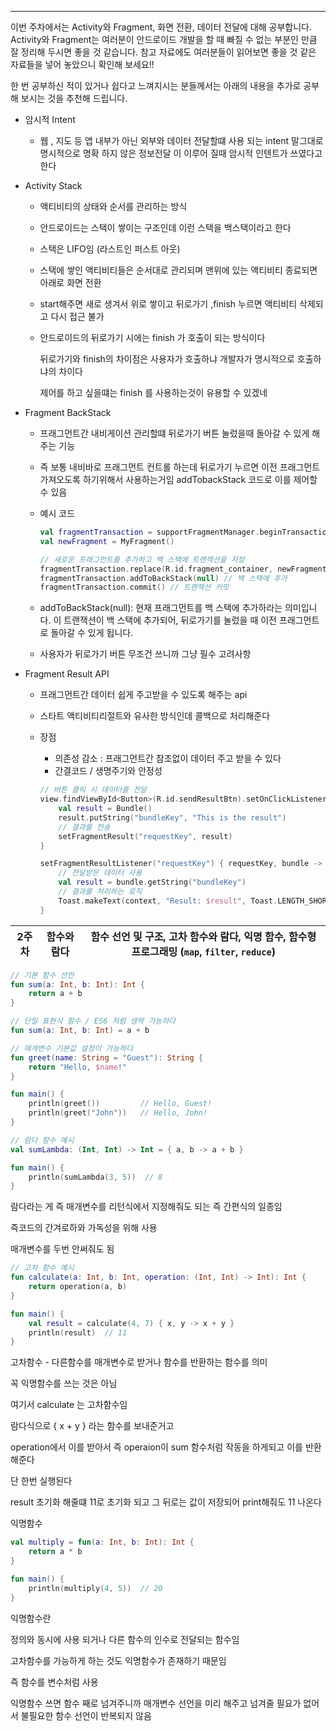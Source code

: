 ---

이번 주차에서는 Activity와 Fragment, 화면 전환, 데이터 전달에 대해 공부합니다. Activity와 Fragment는 여러분이 안드로이드 개발을 할 때 빠질 수 없는 부분인 만큼 잘 정리해 두시면 좋을 것 같습니다. 참고 자료에도 여러분들이 읽어보면 좋을 것 같은 자료들을 넣어 놓았으니 확인해 보세요!!

한 번 공부하신 적이 있거나 쉽다고 느껴지시는 분들께서는 아래의 내용을 추가로 공부해 보시는 것을 추천해 드립니다.

- 암시적 Intent
    - 웹 , 지도 등 앱 내부가 아닌 외부와 데이터 전달할떄 사용 되는 intent 말그대로 명시적으로 명확 하지 않은 정보전달 이 이루어 질때 암시적 인텐트가 쓰였다고 한다
- Activity Stack
    - 액티비티의 상태와 순서를 관리하는 방식
    - 안드로이드는 스택이 쌓이는 구조인데 이런 스택을 백스택이라고 한다
    - 스택은 LIFO임 (라스트인 퍼스트 아웃)
    - 스택에 쌓인 액티비티들은 순서대로 관리되며 맨위에 있는 액티비티 종료되면 아래로 화면 전환
    - start해주면 새로 생겨서 위로 쌓이고 뒤로가기 ,finish 누르면 액티비티 삭제되고 다시 접근 불가
    - 안드로이드의 뒤로가기 시에는 finish 가 호출이 되는 방식이다
        
        뒤로가기와 finish의 차이점은 사용자가 호출하냐 개발자가 명시적으로 호출하냐의 차이다 
        
        제어를 하고 싶을떄는 finish 를 사용하는것이 유용할 수 있겠네 
        
- Fragment BackStack
    - 프래그먼트간 내비게이션 관리할떄 뒤로가기 버튼 눌렀을때 돌아갈 수 있게 해주는 기능
    - 즉 보통 내비바로 프래그먼트 컨트롤 하는데 뒤로가기 누르면 이전 프래그먼트 가져오도록 하기위해서 사용하는거임 addTobackStack 코드로 이를 제어할 수 있음
    - 예시 코드
        
        ```kotlin
        val fragmentTransaction = supportFragmentManager.beginTransaction()
        val newFragment = MyFragment()
        
        // 새로운 프래그먼트를 추가하고 백 스택에 트랜잭션을 저장
        fragmentTransaction.replace(R.id.fragment_container, newFragment)
        fragmentTransaction.addToBackStack(null) // 백 스택에 추가
        fragmentTransaction.commit() // 트랜잭션 커밋
        ```
        
    - addToBackStack(null): 현재 프래그먼트를 백 스택에 추가하라는 의미입니다. 이 트랜잭션이 백 스택에 추가되어, 뒤로가기를 눌렀을 때 이전 프래그먼트로 돌아갈 수 있게 됩니다.
    - 사용자가 뒤로가기 버튼 무조건 쓰니까 그냥 필수 고려사항
- Fragment Result API
    - 프래그먼트간 데이터 쉽게 주고받을 수 있도록 해주는 api
    - 스타트 액티비티리절트와 유사한 방식인데 콜백으로 처리해준다
    - 장점
        - 의존성 감소 : 프래그먼트간 참조없이 데이터 주고 받을 수 있다
        - 간결코드 / 생명주기와 안정성
        
        ```kotlin
        // 버튼 클릭 시 데이터를 전달
        view.findViewById<Button>(R.id.sendResultBtn).setOnClickListener {
            val result = Bundle()
            result.putString("bundleKey", "This is the result")
            // 결과를 전송
            setFragmentResult("requestKey", result)
        }
        
        ```
        
        ```kotlin
        setFragmentResultListener("requestKey") { requestKey, bundle ->
            // 전달받은 데이터 사용
            val result = bundle.getString("bundleKey")
            // 결과를 처리하는 로직
            Toast.makeText(context, "Result: $result", Toast.LENGTH_SHORT).show()
        }
        ```
        
| **2주차** | 함수와 람다 | 함수 선언 및 구조, 고차 함수와 람다, 익명 함수, 함수형 프로그래밍 (`map`, `filter`, `reduce`) |
| --- | --- | --- |

```kotlin
// 기본 함수 선언
fun sum(a: Int, b: Int): Int {
    return a + b
}
```

```kotlin
// 단일 표현식 함수 / ES6 처럼 생략 가능하다 
fun sum(a: Int, b: Int) = a + b
```

```kotlin
// 매개변수 기본값 설정이 가능하다 
fun greet(name: String = "Guest"): String {
    return "Hello, $name!"
}

fun main() {
    println(greet())         // Hello, Guest!
    println(greet("John"))   // Hello, John!
}
```

```kotlin
// 람다 함수 예시
val sumLambda: (Int, Int) -> Int = { a, b -> a + b }

fun main() {
    println(sumLambda(3, 5))  // 8
}
```

람다라는 게 즉 매개변수를 리턴식에서 지정해줘도 되는 즉 간편식의 일종임 

즉코드의 간겨로하와 가독성을 위해 사용 

매개변수를 두번 안써줘도 됨 

```kotlin
// 고차 함수 예시
fun calculate(a: Int, b: Int, operation: (Int, Int) -> Int): Int {
    return operation(a, b)
}

fun main() {
    val result = calculate(4, 7) { x, y -> x + y }
    println(result)  // 11
}
```

고차함수 - 다른함수를 매개변수로 받거나 함수를 반환하는 함수를 의미 

꼭 익명함수를 쓰는 것은 아님 

여기서 calculate 는 고차함수임 

람다식으로 { x + y } 라는 함수를 보내준거고 

operation에서 이를 받아서 즉 operaion이 sum 함수처럼 작동을 하게되고 이를 반환해준다 

단 한번 실행된다 

result 초기화 해줄떄 11로 초기화 되고 그 뒤로는 값이 저장되어 print해줘도 11 나온다 

익명함수 

```kotlin
val multiply = fun(a: Int, b: Int): Int {
    return a * b
}

fun main() {
    println(multiply(4, 5))  // 20
}
```

익명함수란 

정의와 동시에 사용 되거나 다른 함수의 인수로 전달되는 함수임 

고차함수를 가능하게 하는 것도 익명함수가 존재하기 때문임 

즉 함수를 변수처럼 사용 

익명함수 쓰면 함수 째로 넘겨주니까 매개변수 선언을 미리 해주고 넘겨줄 필요가 없어서 불필요한 함수 선언이 반복되지 않음
